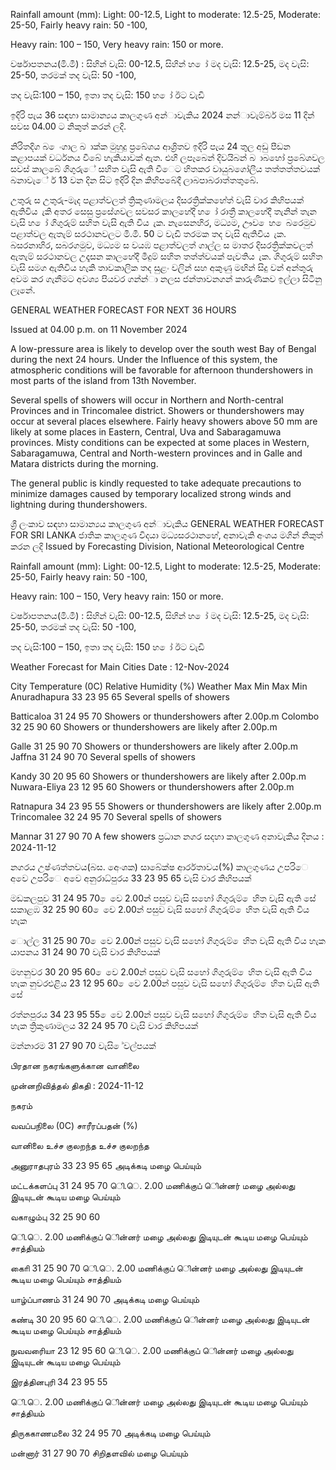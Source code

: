 Rainfall amount (mm): Light: 00-12.5, Light to moderate: 12.5-25, Moderate: 25-50, Fairly heavy rain: 50 -100,

Heavy rain: 100 – 150, Very heavy rain: 150 or more.

වර්ෂාපතනය(මි.මී) : සිහින් වැසි: 00-12.5, සිහින් හ ෝ මද වැසි: 12.5-25, මද වැසි: 25-50, තරමක් තද වැසි: 50 -100,

තද වැසි:100 – 150, ඉතා තද වැසි: 150 හ ෝ ඊට වැඩි

ඉදිරි පැය 36 සඳහා සාමාන්‍යය කාලගුණ අන්‍ාවැකිය 2024 නන්‍ාවැම්බර් මස 11 දින්‍ සවස 04.00 ට නිකුත් කරන්‍ ලදි.

නිරිතදිග බ ෙංගාල බ ාක්ක මුහුදු ප්‍රබේශය ආශ්‍රිතව ඉදිරි පැය 24 තුල අඩු පීඩන කළාපයක් වර්ධනය වීබේ හැකියාවක් ඇත. එහි ලපෑබෙන් දිවයිබන් බ ාබහෝ ප්‍රබේශවල සවස් කාලබේ ගිගුරුේ සහිත වැසි ඇති වීෙට හිතකර වායුබගෝලීය තත්තත්තවයක් බනාවැේ ර් 13 වන දින සිට ඉදිරි දින කිහිපබේදී ලාබපාබරාත්තතුබේ.

උතුරු ස උතුරු-මැද පළාත්වලත් ත්‍රිකුණාමලය දිසරත්‍රික්කහේත් වැසි වාර කිහිපයක් ඇතිවිය ැකි අතර සෙසු ප්‍රසේශවල සවසර කාලහේදී හ ෝ රාත්‍රී කාලහේදී තැනින් තැන වැසි හ ෝ ගිගුරුම් සහිත වැසි ඇති විය ැක. නැසෙනහිර, මධ්‍යම, ඌව ෙහ ෙබරෙමුව පළාත්වල ඇතැම් සරථානවලට මි.මී. 50 ට වැඩි තරමක තද වැසි ඇතිවිය ැක. බසරනාහිර, සබරගමුව, මධ්‍යම ස වයඹ පළාත්වලත් ගාල්ල ස මාතර දිසරත්‍රික්කවලත් ඇතැම් සරථානවල උදෑසන කාලහේදී මීදුම් සහිත තත්ත්වයක් පැවතිය ැක. ගිගුරුම් සහිත වැසි සමග ඇතිවිය හැකි තාවකාලික තද සුළං වලින් සහ අකුණු මඟින් සිදු වන්‍ අන්‍තුරු අවම කර ගැනීමට අවශ්‍ය පියවර ගන්න්‍ා නලස ජන්‍තාවනගන් කාරුණිකව ඉල්ලා සිටිනු ලැනේ.

GENERAL WEATHER FORECAST FOR NEXT 36 HOURS

Issued at 04.00 p.m. on 11 November 2024

A low-pressure area is likely to develop over the south west Bay of Bengal during the next 24 hours. Under the Influence of this system, the atmospheric conditions will be favorable for afternoon thundershowers in most parts of the island from 13th November.

Several spells of showers will occur in Northern and North-central Provinces and in Trincomalee district. Showers or thundershowers may occur at several places elsewhere. Fairly heavy showers above 50 mm are likely at some places in Eastern, Central, Uva and Sabaragamuwa provinces. Misty conditions can be expected at some places in Western, Sabaragamuwa, Central and North-western provinces and in Galle and Matara districts during the morning.

The general public is kindly requested to take adequate precautions to minimize damages caused by temporary localized strong winds and lightning during thundershowers.

ශ්‍රී ලංකාව සඳහා සාමාන්‍යය කාලගුණ අන්‍ාවැකිය GENERAL WEATHER FORECAST FOR SRI LANKA ජාතික කාලගුණ විදයා මධ්‍යසරථානහේ, අනාවැකි අංශය මගින් නිකුත් කරන ලදි Issued by Forecasting Division, National Meteorological Centre

Rainfall amount (mm): Light: 00-12.5, Light to moderate: 12.5-25, Moderate: 25-50, Fairly heavy rain: 50 -100,

Heavy rain: 100 – 150, Very heavy rain: 150 or more.

වර්ෂාපතනය(මි.මී) : සිහින් වැසි: 00-12.5, සිහින් හ ෝ මද වැසි: 12.5-25, මද වැසි: 25-50, තරමක් තද වැසි: 50 -100,

තද වැසි:100 – 150, ඉතා තද වැසි: 150 හ ෝ ඊට වැඩි

Weather Forecast for Main Cities Date : 12-Nov-2024

City Temperature (0C) Relative Humidity (%) Weather Max Min Max Min Anuradhapura 33 23 95 65 Several spells of showers

Batticaloa 31 24 95 70 Showers or thundershowers after 2.00p.m Colombo 32 25 90 60 Showers or thundershowers are likely after 2.00p.m

Galle 31 25 90 70 Showers or thundershowers are likely after 2.00p.m Jaffna 31 24 90 70 Several spells of showers

Kandy 30 20 95 60 Showers or thundershowers are likely after 2.00p.m Nuwara-Eliya 23 12 95 60 Showers or thundershowers after 2.00p.m

Ratnapura 34 23 95 55 Showers or thundershowers are likely after 2.00p.m Trincomalee 32 24 95 70 Several spells of showers

Mannar 31 27 90 70 A few showers ප්‍රධාන නගර සදහා කාලගුණ අනාවැකිය දිනය : 2024-11-12

නගරය උෂ්ණත්තවය(බස. අෙංශක) සාබේක්ෂ ආර්රතාවය(%) කාලගුණය උපරිෙ අවෙ උපරිෙ අවෙ අනුරාධ්‍පුරය 33 23 95 65 වැසි වාර කිහිපයක්

මඩකලපුව 31 24 95 70 ෙවෙ 2.00න් පසුව වැසි සහෝ ගිගුරුම් ෙහිත වැසි ඇති සේ සකාළඹ 32 25 90 60 ෙවෙ 2.00න් පසුව වැසි සහෝ ගිගුරුම් ෙහිත වැසි ඇති විය හැක

ොල්ල 31 25 90 70 ෙවෙ 2.00න් පසුව වැසි සහෝ ගිගුරුම් ෙහිත වැසි ඇති විය හැක යාපනය 31 24 90 70 වැසි වාර කිහිපයක්

මහනුවර 30 20 95 60 ෙවෙ 2.00න් පසුව වැසි සහෝ ගිගුරුම් ෙහිත වැසි ඇති විය හැක නුවරඑළිය 23 12 95 60 ෙවෙ 2.00න් පසුව වැසි සහෝ ගිගුරුම් ෙහිත වැසි ඇති සේ

රත්නපුරය 34 23 95 55 ෙවෙ 2.00න් පසුව වැසි සහෝ ගිගුරුම් ෙහිත වැසි ඇති විය හැක ත්‍රිකුණාමලය 32 24 95 70 වැසි වාර කිහිපයක්

මන්නාරම 31 27 90 70 වැසි ේවල්පයක්

பிரதான நகரங்களுக்கான வானிலை

முன்னறிவித்தல் திகதி : 2024-11-12

நகரம்

வவப்பநிலை (0C) சாரீரப்பதன் (%)

வானிலை உச்ச குலறந்த உச்ச குலறந்த

அனுராதபுரம் 33 23 95 65 அடிக்கடி மழை பெய்யும்

மட்டக்களப்பு 31 24 95 70 ெி.ெ. 2.00 மணிக்குப் ெின்னர் மழை அல்லது இடியுடன் கூடிய மழை பெய்யும்

வகாழும்பு 32 25 90 60

ெி.ெ. 2.00 மணிக்குப் ெின்னர் மழை அல்லது இடியுடன் கூடிய மழை பெய்யும் சாத்தியம்

காைி 31 25 90 70 ெி.ெ. 2.00 மணிக்குப் ெின்னர் மழை அல்லது இடியுடன் கூடிய மழை பெய்யும் சாத்தியம்

யாழ்ப்பாணம் 31 24 90 70 அடிக்கடி மழை பெய்யும்

கண்டி 30 20 95 60 ெி.ெ. 2.00 மணிக்குப் ெின்னர் மழை அல்லது இடியுடன் கூடிய மழை பெய்யும் சாத்தியம்

நுவவரைியா 23 12 95 60 ெி.ெ. 2.00 மணிக்குப் ெின்னர் மழை அல்லது இடியுடன் கூடிய மழை பெய்யும்

இரத்தினபுரி 34 23 95 55

ெி.ெ. 2.00 மணிக்குப் ெின்னர் மழை அல்லது இடியுடன் கூடிய மழை பெய்யும் சாத்தியம்

திருககாணமலை 32 24 95 70 அடிக்கடி மழை பெய்யும்

மன்னார் 31 27 90 70 சிறிதளவில் மழை பெய்யும்